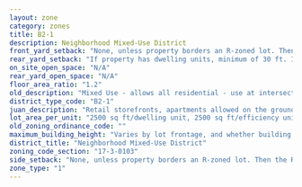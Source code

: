 ```yaml
---
layout: zone
category: zones
title: B2-1
description: Neighborhood Mixed-Use District
front_yard_setback: "None, unless property borders an R-zoned lot. Then the front setback must be at least 50% of the R lot&#39;s front setback. (See 17-3-0404.)"
rear_yard_setback: "If property has dwelling units, minimum of 30 ft. If its rear property line borders the side property line of an R-zoned lot, the rear setback must equal the side setback of the R-zoned lot. If rear line borders the R lot&#39;s rear line, setback must be at least 16 ft."
on_site_open_space: "N/A"
rear_yard_open_space: "N/A"
floor_area_ratio: "1.2"
old_description: "Mixed Use - allows all residential - use at intersections &amp; on low traffic &amp; low volume streets."
district_type_code: "B2-1"
juan_description: "Retail storefronts, apartments allowed on the ground floor. Intended to spur development in commercial corridors with low demand for retail."
lot_area_per_unit: "2500 sq ft/dwelling unit, 2500 sq ft/efficiency unit, no SRO units allowed"
old_zoning_ordinance_code: ""
maximum_building_height: "Varies by lot frontage, and whether building has ground-floor commercial space. (See 17-3-0408)"
district_title: "Neighborhood Mixed-Use District"
zoning_code_section: "17-3-0103"
side_setback: "None, unless property borders an R-zoned lot. Then the R lot&#39;s front setback applies."
zone_type: "1"
---
```

